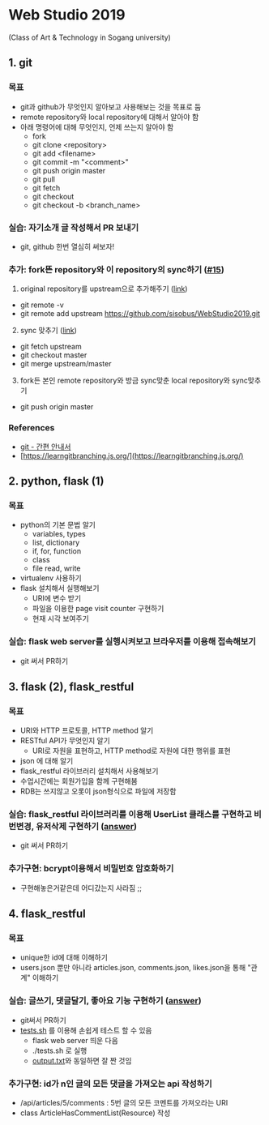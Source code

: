 # Web Studio 2019
(Class of Art & Technology in Sogang university)

## 1. git

### 목표
- git과 github가 무엇인지 알아보고 사용해보는 것을 목표로 둠
- remote repository와 local repository에 대해서 알아야 함
- 아래 명령어에 대해 무엇인지, 언제 쓰는지 알아야 함
  - fork
  - git clone \<repository\>
  - git add \<filename\>
  - git commit -m "\<comment\>"
  - git push origin master
  - git pull
  - git fetch
  - git checkout
  - git checkout -b \<branch_name\>

### 실습: 자기소개 글 작성해서 PR 보내기
- git, github 한번 열심히 써보자!

### 추가: fork뜬 repository와 이 repository의 sync하기 ([#15](https://github.com/sisobus/WebStudio2019/issues/15))

1. original repository를 upstream으로 추가해주기 ([link](https://help.github.com/en/articles/configuring-a-remote-for-a-fork))
  * git remote -v
  * git remote add upstream https://github.com/sisobus/WebStudio2019.git
2. sync 맞추기 ([link](https://help.github.com/en/articles/syncing-a-fork))
  * git fetch upstream
  * git checkout master
  * git merge upstream/master
3. fork든 본인 remote repository와 방금 sync맞춘 local repository와 sync맞추기
  * git push origin master

### References
- [git - 간편 안내서](https://rogerdudler.github.io/git-guide/index.ko.html)
- [https://learngitbranching.js.org/](https://learngitbranching.js.org/)

## 2. python, flask (1)

### 목표
- python의 기본 문법 알기
  - variables, types
  - list, dictionary
  - if, for, function
  - class
  - file read, write
- virtualenv 사용하기
- flask 설치해서 실행해보기
  - URI에 변수 받기
  - 파일을 이용한 page visit counter 구현하기
  - 현재 시각 보여주기

### 실습: flask web server를 실행시켜보고 브라우저를 이용해 접속해보기
- git 써서 PR하기


## 3. flask (2), flask_restful

### 목표
- URI와 HTTP 프로토콜, HTTP method 알기
- RESTful API가 무엇인지 알기
  - URI로 자원을 표현하고, HTTP method로 자원에 대한 행위를 표현
- json 에 대해 알기
- flask_restful 라이브러리 설치해서 사용해보기
- 수업시간에는 회원가입을 함께 구현해봄
- RDB는 쓰지않고 오롯이 json형식으로 파일에 저장함

### 실습: flask_restful 라이브러리를 이용해 UserList 클래스를 구현하고 비번변경, 유저삭제 구현하기 ([answer](https://github.com/sisobus/WebStudio2019/blob/master/3_flask_2/practice/Sangkeun/answer.py))
- git 써서 PR하기

### 추가구현: bcrypt이용해서 비밀번호 암호화하기
- 구현해놓은거같은데 어디갔는지 사라짐 ;;

## 4. flask_restful

### 목표
- unique한 id에 대해 이해하기
- users.json 뿐만 아니라 articles.json, comments.json, likes.json을 통해 "관계" 이해하기

### 실습: 글쓰기, 댓글달기, 좋아요 기능 구현하기 ([answer](https://github.com/sisobus/WebStudio2019/blob/master/4_flask_restful/practice/Sangkeun/answer.py))
- git써서 PR하기
- [tests.sh](https://github.com/sisobus/WebStudio2019/blob/master/4_flask_restful/practice/Sangkeun/tests.sh) 를 이용해 손쉽게 테스트 할 수 있음
  - flask web server 띄운 다음
  - ./tests.sh 로 실행
  - [output.txt](https://github.com/sisobus/WebStudio2019/blob/master/4_flask_restful/practice/Sangkeun/output.txt)와 동일하면 잘 짠 것임

### 추가구현: id가 n인 글의 모든 댓글을 가져오는 api 작성하기
- /api/articles/5/comments : 5번 글의 모든 코멘트를 가져오라는 URI
- class ArticleHasCommentList(Resource) 작성
